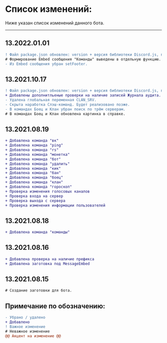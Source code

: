 # Список изменений:
Ниже указан список изменений данного бота.
***
## 13.2022.01.01
```diff
! Файл package.json обновлен: version + версия библиотеки Discord.js, node.
# Формирование Embed сообщения "Команды" выведены в отдельную функцию.
- Из Embed сообщения убран setFooter.
```

## 13.2021.10.17
```diff
! Файл package.json обновлен: version + версия библиотеки Discord.js, node. Удалено express.
+ Добавлены дополнитльеные проверки на наличие записей Журнала аудита.
- Удалена глобальная переменная CLAN_SRV.
- Скрыта наработка Слэш-команд. Будет реализовано позже.
- В командах Боец и Клан убран поиск по трём серверам.
# В командах Боец и Клан обновлена картинка в справке.
```
## 13.2021.08.19
```diff
+ Добавлена команда "вк"
+ Добавлена команда "ping"
+ Добавлена команда "rs"
+ Добавлена команда "монетка"
+ Добавлена команда "бот"
+ Добавлена команда "удалить"
+ Добавлена команда "кик"
+ Добавлена команда "бан"
+ Добавлена команда "боец"
+ Добавлена команда "клан"
+ Добавлена команда "гороскоп"
+ Проверка изменения голосовых каналов
+ Проверка входа на сервер
+ Проверка выхода с сервера
+ Проверка изменения информации пользователей
```
## 13.2021.08.18
```diff
+ Добавлена команда "команды"
```
## 13.2021.08.16
```diff
+ Добавлена проверка на наличие префикса
+ Добавлена заготовка под MessageEmbed
```
## 13.2021.08.15
```diff
# Создание заготовки для бота.
```


## Примечание по обозначению:
```diff
- Убрано / удалено
+ Добавлено
! Важное изменение
# Неважное изменение
@@ Акцент на изменение @@
```

